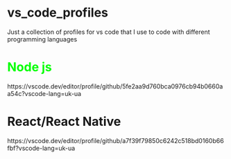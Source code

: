 # vs_code_profiles
Just a collection of profiles for vs code that I use to code with different programming languages<br/>

<h1 style="color: #00ff00">Node js</h1>
https://vscode.dev/editor/profile/github/5fe2aa9d760bca0976cb94b0660aa54c?vscode-lang=uk-ua

<h1>React/React Native</h1>
https://vscode.dev/editor/profile/github/a7f39f79850c6242c518bd0160b66fbf?vscode-lang=uk-ua
